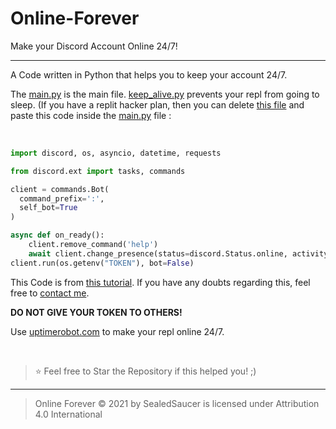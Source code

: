 # Online-Forever
Make your Discord Account Online 24/7!

----

A Code written in Python that helps you to keep your account 24/7.

The [main.py](https://github.com/SealedSaucer/Online-Forever/blob/main/main.py) is the main file. [keep_alive.py](https://github.com/SealedSaucer/Online-Forever/blob/main/keep_alive.py) prevents your repl from going to sleep. (If you have a replit hacker plan, then you can delete [this file](https://github.com/SealedSaucer/Online-Forever/blob/main/keep_alive.py) and paste this code inside the [main.py](https://github.com/SealedSaucer/Online-Forever/blob/main/main.py) file : 

</br>

```py
import discord, os, asyncio, datetime, requests

from discord.ext import tasks, commands

client = commands.Bot(
  command_prefix=':',
  self_bot=True
)

async def on_ready():
    client.remove_command('help')
    await client.change_presence(status=discord.Status.online, activity=discord.Game(""))
client.run(os.getenv("TOKEN"), bot=False)
```

This Code is from [this tutorial](https://youtu.be/KzRaSfBHAYc). If you have any doubts regarding this, feel free to [contact me](https://dsc.gg/phantom).

**DO NOT GIVE YOUR TOKEN TO OTHERS!**

Use [uptimerobot.com](https://uptimerobot.com) to make your repl online 24/7.

</br>

> ⭐ Feel free to Star the Repository if this helped you! ;)

----

> Online Forever © 2021 by SealedSaucer is licensed under Attribution 4.0 International 
